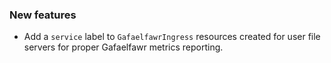 ### New features

- Add a `service` label to `GafaelfawrIngress` resources created for user file servers for proper Gafaelfawr metrics reporting.
